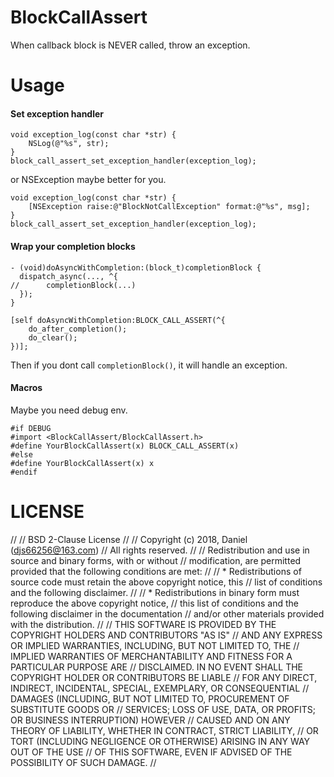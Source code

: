 # BlockCallAssert
When callback block is NEVER called, throw an exception.

# Usage

#### Set exception handler

```objc
void exception_log(const char *str) {
    NSLog(@"%s", str);
}
block_call_assert_set_exception_handler(exception_log);
```

or NSException maybe better for you.

```objc
void exception_log(const char *str) {
    [NSException raise:@"BlockNotCallException" format:@"%s", msg];
}
block_call_assert_set_exception_handler(exception_log);
```

#### Wrap your completion blocks

```oc
- (void)doAsyncWithCompletion:(block_t)completionBlock {
  dispatch_async(..., ^{
//      completionBlock(...)
  });
}

[self doAsyncWithCompletion:BLOCK_CALL_ASSERT(^{
    do_after_completion();
    do_clear();
})];
```

Then if you dont call `completionBlock()`, it will handle an exception.

#### Macros

Maybe you need debug env.

```objc
#if DEBUG
#import <BlockCallAssert/BlockCallAssert.h>
#define YourBlockCallAssert(x) BLOCK_CALL_ASSERT(x)
#else
#define YourBlockCallAssert(x) x
#endif
```

# LICENSE

//
// BSD 2-Clause License
//
// Copyright (c) 2018, Daniel (djs66256@163.com)
// All rights reserved.
//
// Redistribution and use in source and binary forms, with or without
// modification, are permitted provided that the following conditions are met:
//
// * Redistributions of source code must retain the above copyright notice, this
// list of conditions and the following disclaimer.
//
// * Redistributions in binary form must reproduce the above copyright notice,
// this list of conditions and the following disclaimer in the documentation
// and/or other materials provided with the distribution.
//
// THIS SOFTWARE IS PROVIDED BY THE COPYRIGHT HOLDERS AND CONTRIBUTORS "AS IS"
// AND ANY EXPRESS OR IMPLIED WARRANTIES, INCLUDING, BUT NOT LIMITED TO, THE
// IMPLIED WARRANTIES OF MERCHANTABILITY AND FITNESS FOR A PARTICULAR PURPOSE ARE
// DISCLAIMED. IN NO EVENT SHALL THE COPYRIGHT HOLDER OR CONTRIBUTORS BE LIABLE
// FOR ANY DIRECT, INDIRECT, INCIDENTAL, SPECIAL, EXEMPLARY, OR CONSEQUENTIAL
// DAMAGES (INCLUDING, BUT NOT LIMITED TO, PROCUREMENT OF SUBSTITUTE GOODS OR
//         SERVICES; LOSS OF USE, DATA, OR PROFITS; OR BUSINESS INTERRUPTION) HOWEVER
// CAUSED AND ON ANY THEORY OF LIABILITY, WHETHER IN CONTRACT, STRICT LIABILITY,
// OR TORT (INCLUDING NEGLIGENCE OR OTHERWISE) ARISING IN ANY WAY OUT OF THE USE
// OF THIS SOFTWARE, EVEN IF ADVISED OF THE POSSIBILITY OF SUCH DAMAGE.
//
